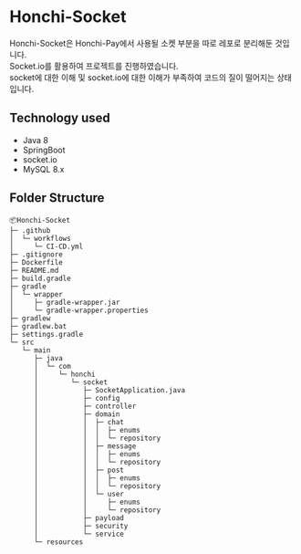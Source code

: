# Honchi-Socket
Honchi-Socket은 Honchi-Pay에서 사용될 소켓 부분을 따로 레포로 분리해둔 것입니다.  
Socket.io를 활용하여 프로젝트를 진행하였습니다.  
socket에 대한 이해 및 socket.io에 대한 이해가 부족하여 코드의 질이 떨어지는 상태입니다.

## Technology used
- Java 8
- SpringBoot
- socket.io
- MySQL 8.x

## Folder Structure
```
📦Honchi-Socket
├─ .github
│  └─ workflows
│     └─ CI-CD.yml
├─ .gitignore
├─ Dockerfile
├─ README.md
├─ build.gradle
├─ gradle
│  └─ wrapper
│     ├─ gradle-wrapper.jar
│     └─ gradle-wrapper.properties
├─ gradlew
├─ gradlew.bat
├─ settings.gradle
└─ src
   └─ main
      ├─ java
      │  └─ com
      │     └─ honchi
      │        └─ socket
      │           ├─ SocketApplication.java
      │           ├─ config
      │           ├─ controller
      │           ├─ domain
      │           │  ├─ chat
      │           │  │  ├─ enums
      │           │  │  └─ repository
      │           │  ├─ message
      │           │  │  ├─ enums
      │           │  │  └─ repository
      │           │  ├─ post
      │           │  │  ├─ enums
      │           │  │  └─ repository
      │           │  └─ user
      │           │     ├─ enums
      │           │     └─ repository
      │           ├─ payload
      │           ├─ security
      │           └─ service
      └─ resources
```